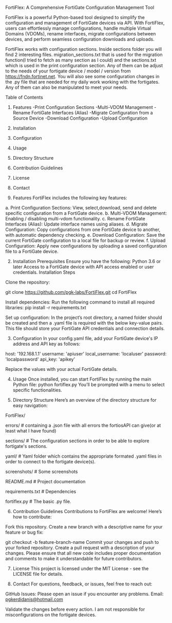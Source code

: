 FortiFlex: A Comprehensive FortiGate Configuration Management Tool

FortiFlex is a powerful Python-based tool designed to simplify the configuration and management of FortiGate devices via API. With FortiFlex, users can effortlessly manage configurations, handle multiple Virtual Domains (VDOMs), rename interfaces, migrate configurations between devices, and perform seamless configuration downloads and uploads.

FortiFlex works with configuration sections.
Inside sections folder you will find 2 interesting files. migration_sections.txt that is used for the migration function(I tried to fetch as many section as I could) and the sections.txt which is used in the print configuration section. Any of them can be adjust to the needs of your fortigate device / model / version from https://fndn.fortinet.net. You will also see some configuration changes in the .py file that  are needed for my daily work working with the fortigates. Any of them can also be manipulated to meet your needs.

Table of Contents

1. Features
	-Print Configuration Sections
	-Multi-VDOM Management
	-Rename FortiGate Interfaces (Alias)
	-Migrate Configuration from a Source Device
	-Download Configuration
	-Upload Configuration
2. Installation
3. Configuration
4. Usage
5. Directory Structure
6. Contribution Guidelines
7. License
8. Contact


1. Features FortiFlex includes the following key features:

a. Print Configuration Sections: View, select,download, send and delete specific configuration from a FortiGate device. 
b. Multi-VDOM Management: Enabling / disabling multi-vdom functionality. 
c. Rename FortiGate Interfaces (Alias): Update interface names using aliases. 
d. Migrate Configuration: Copy configurations from one FortiGate device to another, with automatic dependency checking. 
e. Download Configuration: Save the current FortiGate configuration to a local file for backup or review. 
f. Upload Configuration: Apply new configurations by uploading a saved configuration file to a FortiGate device.

2. Installation Prerequisites Ensure you have the following:
Python 3.6 or later Access to a FortiGate device with API access enabled or user credentials. Installation Steps

Clone the repository:

git clone https://github.com/pgk-labs/FortiFlex.git
cd FortiFlex 

Install dependencies: Run the following command to install all required libraries:
pip install -r requirements.txt

Set up configuration: In the project’s root directory, a named folder should be created and then a .yaml file is required with the below key-value pairs. This file should store your FortiGate API credentials and connection details.

3. Configuration In your config.yaml file, add your FortiGate device's IP address and API key as follows: 

host: '192.168.1.1' 
username: 'apiuser' 
local_username: 'localuser' 
password: 'localpassword' 
api_key: 'apikey'

Replace the values with your actual FortiGate details.

4. Usage Once installed, you can start FortiFlex by running the main Python file:
python fortiflex.py You’ll be prompted with a menu to select specific functionalities.

5. Directory Structure Here’s an overview of the directory structure for easy navigation:

FortiFlex/

errors/   # containing a .json file with all errors the fortiosAPI can give(or at least what I have found)

sections/ # The configuration sections in order to be able to explore fortigate's sections.

yaml/     # Yaml folder which contains the appropriate formated .yaml files in order to connect to the fortigate device(s).

screenshots/ # Some screenshots

README.md    # Project documentation

requirements.txt # Dependencies

fortiflex.py     # The basic .py file.

6. Contribution Guidelines Contributions to FortiFlex are welcome! Here’s how to contribute:

Fork this repository. Create a new branch with a descriptive name for your feature or bug fix:

git checkout -b feature-branch-name Commit your changes and push to your forked repository. Create a pull request with a description of your changes. Please ensure that all new code includes proper documentation and comments to make it understandable for future contributors.

7. License This project is licensed under the MIT License - see the LICENSE file for details.

8. Contact For questions, feedback, or issues, feel free to reach out:

GitHub Issues: Please open an issue if you encounter any problems. Email: pgkerdidanis@hotmail.com



Validate the changes before every action. I am not responsible for misconfigurations on the fortigate devices. 
